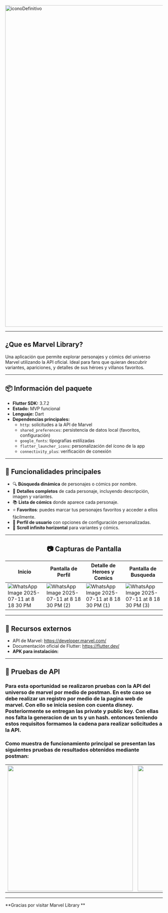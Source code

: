 <img width="1024" height="1024" alt="iconoDefinitivo" src="https://github.com/user-attachments/assets/1e7085bd-5436-4b77-8583-dc4e6d58951d" />


---

## ¿Que es Marvel Library?

Una aplicación que permite explorar personajes y cómics del universo Marvel utilizando la API oficial. Ideal para fans que quieran descubrir variantes, apariciones, y detalles de sus héroes y villanos favoritos.

---

## 📦 Información del paquete

- **Flutter SDK:** 3.7.2
- **Estado:** MVP funcional
- **Lenguaje:** Dart
- **Dependencias principales:**
  - `http`: solicitudes a la API de Marvel
  - `shared_preferences`: persistencia de datos local (favoritos, configuración)
  - `google_fonts`: tipografías estilizadas
  - `flutter_launcher_icons`: personalización del ícono de la app
  - `connectivity_plus`: verificación de conexión
---

## 🧩 Funcionalidades principales

- 🔍 **Búsqueda dinámica** de personajes o cómics por nombre.
- 📄 **Detalles completos** de cada personaje, incluyendo descripción, imagen y variantes.
- 📚 **Lista de cómics** donde aparece cada personaje.
- ⭐ **Favoritos**: puedes marcar tus personajes favoritos y acceder a ellos fácilmente.
- 👤 **Perfil de usuario** con opciones de configuración personalizadas.
- 📱 **Scroll infinito horizontal** para variantes y cómics.

---

<h2 align="center">📷 Capturas de Pantalla</h2>

| Inicio                      | Pantalla de Perfil             | Detalle de Heroes y Comics                     | Pantalla de Busqueda                |
|----------------------------|--------------------------------|------------------------------------|-----------------------------------|
| ![WhatsApp Image 2025-07-11 at 8 18 30 PM](https://github.com/user-attachments/assets/766a8ae5-c5cd-4d53-bc05-40abc7fed0bf) | ![WhatsApp Image 2025-07-11 at 8 18 30 PM (2)](https://github.com/user-attachments/assets/01a3bbc4-5796-4194-81c5-b84431d6e7f7) | ![WhatsApp Image 2025-07-11 at 8 18 30 PM (1)](https://github.com/user-attachments/assets/9beb0d13-bd71-43a6-b476-673b2486482a) | ![WhatsApp Image 2025-07-11 at 8 18 30 PM (3)](https://github.com/user-attachments/assets/e27ab9e7-5850-475e-8ddb-3743d6a263e6) |
---

## 🔗 Recursos externos

- API de Marvel: https://developer.marvel.com/
- Documentación oficial de Flutter: https://flutter.dev/
- **APK para instalación:** 

---

## 📄 Pruebas de API

### Para esta oportunidad se realizaron pruebas con la API del universo de marvel por medio de postman. En este caso se debe realizar un registro por medio de la pagina web de marvel. Con ello se inicia sesion con cuenta disney. Posteriormente se entregan las private y public key. Con ellas nos falta la generacion de un ts y un hash. entonces teniendo estos requisitos formamos la cadena para realizar solicitudes a la API.

### Como muestra de funcionamiento principal se presentan las siguientes pruebas de resultados obtenidos mediante postman:

<table>
  <tr>
    <td><img src= "https://github.com/user-attachments/assets/cdbf7f94-6652-445a-842e-cca6cf9481ad" width="400"/></td>
    <td><img src= "https://github.com/user-attachments/assets/6fdea1c9-a115-4449-9f8f-20b0074cec6c" width="400"/></td>
    <td><img src= "https://github.com/user-attachments/assets/8f4db591-36b5-4f21-a114-46735dc1379e" width="400"/></td>
  </tr>
</table>

---

**Gracias por visitar Marvel Library **






